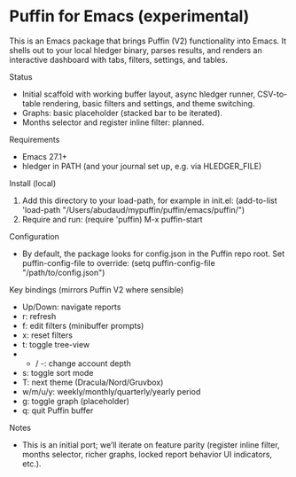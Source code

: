 # Puffin for Emacs (experimental)

This is an Emacs package that brings Puffin (V2) functionality into Emacs.
It shells out to your local hledger binary, parses results, and renders an
interactive dashboard with tabs, filters, settings, and tables.

Status
- Initial scaffold with working buffer layout, async hledger runner,
  CSV-to-table rendering, basic filters and settings, and theme switching.
- Graphs: basic placeholder (stacked bar to be iterated).
- Months selector and register inline filter: planned.

Requirements
- Emacs 27.1+
- hledger in PATH (and your journal set up, e.g. via HLEDGER_FILE)

Install (local)
1) Add this directory to your load-path, for example in init.el:
   (add-to-list 'load-path "/Users/abudaud/mypuffin/puffin/emacs/puffin/")
2) Require and run:
   (require 'puffin)
   M-x puffin-start

Configuration
- By default, the package looks for config.json in the Puffin repo root.
  Set puffin-config-file to override:
    (setq puffin-config-file "/path/to/config.json")

Key bindings (mirrors Puffin V2 where sensible)
- Up/Down: navigate reports
- r: refresh
- f: edit filters (minibuffer prompts)
- x: reset filters
- t: toggle tree-view
- + / -: change account depth
- s: toggle sort mode
- T: next theme (Dracula/Nord/Gruvbox)
- w/m/u/y: weekly/monthly/quarterly/yearly period
- g: toggle graph (placeholder)
- q: quit Puffin buffer

Notes
- This is an initial port; we’ll iterate on feature parity (register inline filter,
  months selector, richer graphs, locked report behavior UI indicators, etc.).

